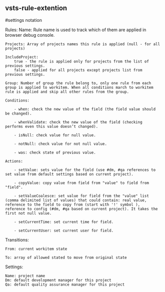 ## vsts-rule-extention ##

#settings notation

Rules:
    Name: Rule name is used to track which of them are applied in browser debug console.

    Projects: Array of projects names this rule is applied (null - for all projects)

    IncludeProject: 
        true - the rule is applied only for projects from the list of previous settings.
        false - applied for all projects except projects list from previous settings.

    Group: Number of group the rule belong to, only one rule from each group is applied to workitem. When all conditions march to workitem rule is applied and skip all other rules from the group.
    
    Conditions:

        - when: check the new value of the field (the field value should be changed).

        - whenValidate: check the new value of the field (checking performs even this value doesn’t changed).

        - isNull: check value for null value.

        - notNull: check value for not null value.

        - was: check state of previous value.

    Actions:

        - setValue: sets value for the field (use #dm, #qa references to set value from default settings based on current project).

        - copyValue: copy value from field from "value" to field from "field".

        - setValueCoalesce: set value for field from the "value" list (comma delimited list of values) that could contain: real value, reference to the field to copy from (start with '!' symbol ), reference to config (#dm, #qa based on current project). It takes the first not null value.

        - setCurrentTime: set current time for field.

        - setCurrentUser: set current user for field.

Transitions: 

    From: current workitem state

    To: array of allowed stated to move from original state

Settings:

    Name: project name
    Dm: default development manager for this project
    Qa: default quality assurance manager for this project
    
